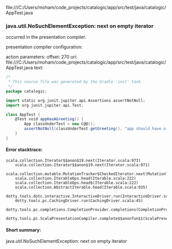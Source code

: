 file:///C:/Users/moham/code_projects/catalogic/app/src/test/java/catalogic/AppTest.java
### java.util.NoSuchElementException: next on empty iterator

occurred in the presentation compiler.

presentation compiler configuration:


action parameters:
offset: 270
uri: file:///C:/Users/moham/code_projects/catalogic/app/src/test/java/catalogic/AppTest.java
text:
```scala
/*
 * This source file was generated by the Gradle 'init' task
 */
package catalogic;

import static org.junit.jupiter.api.Assertions.assertNotNull;
import org.junit.jupiter.api.Test;

class AppTest {
    @Test void appHasAGreeting() {
        App classUnderTest = new C@@();
        assertNotNull(classUnderTest.getGreeting(), "app should have a greeting");
    }
}

```



#### Error stacktrace:

```
scala.collection.Iterator$$anon$19.next(Iterator.scala:973)
	scala.collection.Iterator$$anon$19.next(Iterator.scala:971)
	scala.collection.mutable.MutationTracker$CheckedIterator.next(MutationTracker.scala:76)
	scala.collection.IterableOps.head(Iterable.scala:222)
	scala.collection.IterableOps.head$(Iterable.scala:222)
	scala.collection.AbstractIterable.head(Iterable.scala:935)
	dotty.tools.dotc.interactive.InteractiveDriver.run(InteractiveDriver.scala:164)
	dotty.tools.pc.CachingDriver.run(CachingDriver.scala:45)
	dotty.tools.pc.completions.CompletionProvider.completions(CompletionProvider.scala:72)
	dotty.tools.pc.ScalaPresentationCompiler.complete$$anonfun$1(ScalaPresentationCompiler.scala:150)
```
#### Short summary: 

java.util.NoSuchElementException: next on empty iterator